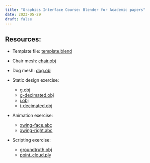```yaml
---
title: "Graphics Interface Course: Blender for Academic papers"
date: 2023-05-29
draft: false
---
```


## Resources:

- Template file: [template.blend](images/blender-tutorial/template.blend)

- Chair mesh: [chair.obj](images/blender-tutorial/chair.obj)

- Dog mesh: [dog.obj](images/blender-tutorial/dog.obj)

- Static design exercise: 
  - [g.obj](images/blender-tutorial/g.obj) 
  - [g-decimated.obj](images/blender-tutorial/g-decimated.obj) 
  - [i.obj](images/blender-tutorial/i.obj) 
  - [i-decimated.obj](images/blender-tutorial/i-decimated.obj)

- Animation exercise:
  - [xwing-face.abc](images/blender-tutorial/xwing-face.abc)
  - [xwing-right.abc](images/blender-tutorial/xwing-right.abc)

- Scripting exercise:
  - [groundtruth.obj](images/blender-tutorial/groundtruth.obj)
  - [point_cloud.ply](images/blender-tutorial/point_cloud.ply)

<!-- ## Step-by-step

### Static images using the Blender GUI

- Open Blender, delete cube, search action
- Modeling a chair: edit mode, scaling, applying transforms, subdivision
- Exporting shapes (Z up)
- Importing shapes
- Shading smooth vs flat
- Camera, align camera, orthogonal vs perspective
- Render, choosing cycles
- Viewport modes
- Materials: basic materials, nodes, template file, appending.
- Texturing
- Wireframe
- Real-world materials
- Render preview, different viewports
- Lights, HDRIs
- Shadowcather
- Render region
- Compositing
- *Examples: Developables*
- *Exercise: Static GI mesh*

### Animations using the Blender GUI

- Keyframing object
- Keyframing camera
- Pivoting camera
- Following curve: modifier "follow curve", place camera at origin
- Change lights??
- Sequences: laplacian smoothing
- Sequences: stop motion OBJs add-on
- *Examples: Glass, swept volume carving*
- *Exercise: xwings*

### Scripting using Derek Liu's BlenderToolbox

- Introduction: showing scripting screen in GUI
- Blender toolbox, clone
- First steps: imports and initialize scene, saving file
- Render with command line
- Read mesh
- Choosing rotations
- Camera
- Render
- Lights: ambient, sun, three point
- Set positions of everything together
- Material: color, singlecolor material
- Plastic
- Transparent
- Metal
- Glass
- Honey
- Scalar data
- Final render
- Functions, render_utility
- *Exercise: slices* -->